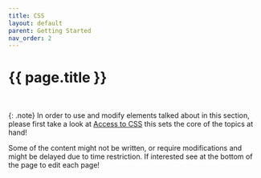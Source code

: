 ```yaml
---
title: CSS
layout: default
parent: Getting Started
nav_order: 2
---
```


{{ page.title }}
======================

<br>

{: .note}
In order to use and modify elements talked about in this section, please first take a look at [Access to CSS](./CssAccess/) this sets the core of the topics at hand!

Some of the content might not be written, or require modifications and might be delayed due to time restriction. If interested see at the bottom of the page to edit each page!